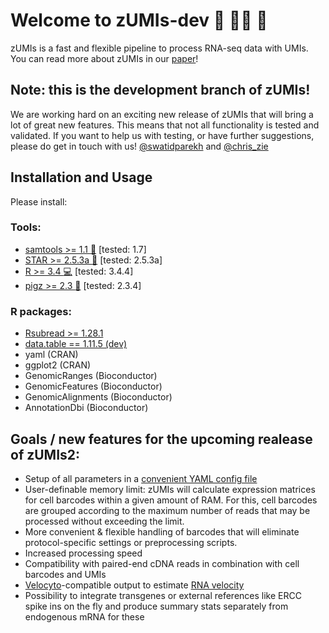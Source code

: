 # Welcome to zUMIs-dev :wrench: :red_car::dash: :wrench:

zUMIs is a fast and flexible pipeline to process RNA-seq data with UMIs.
You can read more about zUMIs in our [paper](https://doi.org/10.1093/gigascience/giy059)!

## Note: this is the development branch of zUMIs! 
We are working hard on an exciting new release of zUMIs that will bring a lot of great new features. 
This means that not all functionality is tested and validated. If you want to help us with testing, or have further suggestions, please do get in touch with us! [@swatidparekh](https://twitter.com/swatidparekh) and [@chris_zie](https://twitter.com/chris_zie)


## Installation and Usage

Please install:
### Tools:
- [samtools >= 1.1 :wrench:](http://samtools.sourceforge.net/) [tested: 1.7]
- [STAR >= 2.5.3a :star2:](https://github.com/alexdobin/STAR) [tested: 2.5.3a]
- [R >= 3.4 :computer:](https://www.r-project.org/) [tested: 3.4.4]
- [pigz >= 2.3 :pig:](http://zlib.net/pigz/) [tested: 2.3.4]

### R packages:
- [Rsubread >= 1.28.1]()
- [data.table == 1.11.5 (dev)]()
- yaml (CRAN)
- ggplot2 (CRAN)
- GenomicRanges (Bioconductor)
- GenomicFeatures (Bioconductor)
- GenomicAlignments (Bioconductor)
- AnnotationDbi (Bioconductor)

## Goals / new features for the upcoming realease of zUMIs2:
- Setup of all parameters in a [convenient YAML config file](https://github.com/sdparekh/zUMIs/blob/zUMIs-dev/zUMIs.yaml)
- User-definable memory limit: zUMIs will calculate expression matrices for cell barcodes within a given amount of RAM. For this, cell barcodes are grouped according to the maximum number of reads that may be processed without exceeding the limit.
- More convenient & flexible handling of barcodes that will eliminate protocol-specific settings or preprocessing scripts.
- Increased processing speed
- Compatibility with paired-end cDNA reads in combination with cell barcodes and UMIs
- [Velocyto](http://velocyto.org/)-compatible output to estimate [RNA velocity](https://www.biorxiv.org/content/early/2017/10/19/206052)
- Possibility to integrate transgenes or external references like ERCC spike ins on the fly and produce summary stats separately from endogenous mRNA for these
